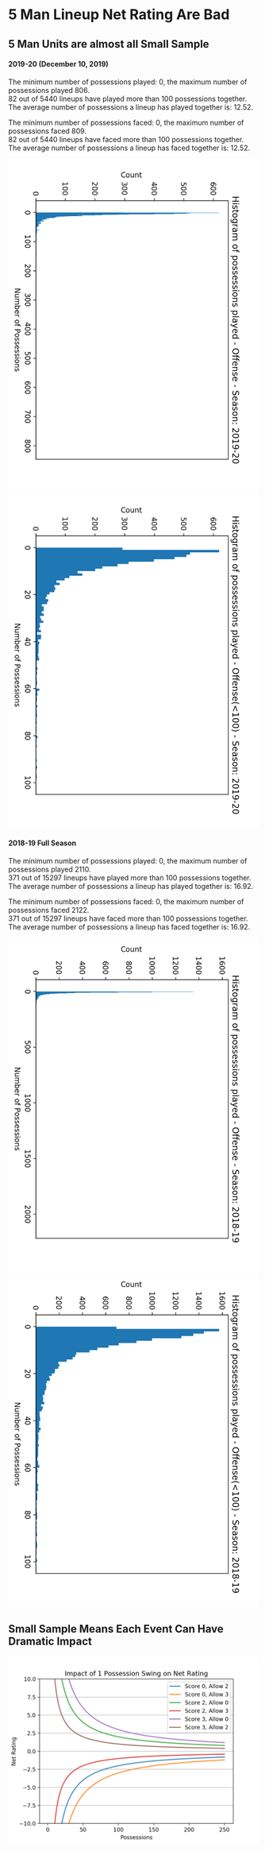 # 5 Man Lineup Net Rating Are Bad

## 5 Man Units are almost all Small Sample

#### 2019-20 (December 10, 2019)
The minimum number of possessions played: 0, the maximum number of possessions played 806. <br />
82 out of 5440 lineups have played more than 100 possessions together. <br />
The average number of possessions a lineup has played together is: 12.52. <br />


The minimum number of possessions faced: 0, the maximum number of possessions faced 809. <br />
82 out of 5440 lineups have faced more than 100 possessions together. <br />
The average number of possessions a lineup has faced together is: 12.52. <br />

![2019-20 5 Man Unit Possession Histogram](plots/PossessionHisto1920.png)
![2019-20 5 Man Unit Possession Histogram (<100 Possession)](plots/PossessionHisto1920_100.png)

#### 2018-19 Full Season
The minimum number of possessions played: 0, the maximum number of possessions played 2110. <br />
371 out of 15297 lineups have played more than 100 possessions together. <br />
The average number of possessions a lineup has played together is: 16.92. <br />


The minimum number of possessions faced: 0, the maximum number of possessions faced 2122. <br />
371 out of 15297 lineups have faced more than 100 possessions together. <br />
The average number of possessions a lineup has faced together is: 16.92. <br />

![2018-19 5 Man Unit Possession Histogram](plots/PossessionHisto1819.png)
![2018-19 5 Man Unit Possession Histogram (<100 Possession)](plots/PossessionHisto1819_100.png)

## Small Sample Means Each Event Can Have Dramatic Impact

![1 Possession Swing](plots/OnePossessionSwing.png)


##
